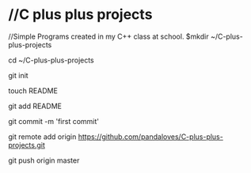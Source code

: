 //C plus plus projects
=======================

//Simple Programs created in my C++ class at school.
$mkdir ~/C-plus-plus-projects

cd ~/C-plus-plus-projects

git init

touch README

git add README


git commit -m 'first commit'

git remote add origin https://github.com/pandaloves/C-plus-plus-projects.git


git push origin master
